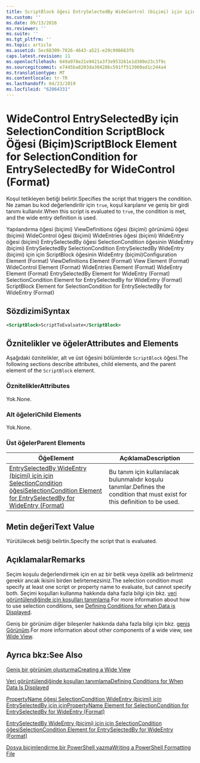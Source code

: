 ```yaml
---
title: ScriptBlock öğesi EntrySelectedBy WideControl (biçimi) için için SelectionCondition için | Microsoft Docs
ms.custom: ''
ms.date: 09/13/2016
ms.reviewer: ''
ms.suite: ''
ms.tgt_pltfrm: ''
ms.topic: article
ms.assetid: 5ec68309-7826-4643-a521-e29c996663fb
caps.latest.revision: 11
ms.openlocfilehash: 649a978e21e9421a3f3e953261e1d309e23c3f9c
ms.sourcegitcommit: e7445ba8203da304286c591ff513900ad1c244a4
ms.translationtype: MT
ms.contentlocale: tr-TR
ms.lasthandoff: 04/23/2019
ms.locfileid: "62064331"
---
```

# <a name="scriptblock-element-for-selectioncondition-for-entryselectedby-for-widecontrol-format"></a><span data-ttu-id="1fd64-102">WideControl EntrySelectedBy için SelectionCondition ScriptBlock Öğesi (Biçim)</span><span class="sxs-lookup"><span data-stu-id="1fd64-102">ScriptBlock Element for SelectionCondition for EntrySelectedBy for WideControl (Format)</span></span>

<span data-ttu-id="1fd64-103">Koşul tetikleyen betiği belirtir.</span><span class="sxs-lookup"><span data-stu-id="1fd64-103">Specifies the script that triggers the condition.</span></span> <span data-ttu-id="1fd64-104">Ne zaman bu kod değerlendirilir için `true`, koşul karşılanır ve geniş bir girdi tanımı kullanılır.</span><span class="sxs-lookup"><span data-stu-id="1fd64-104">When this script is evaluated to `true`, the condition is met, and the wide entry definition is used.</span></span>

<span data-ttu-id="1fd64-105">Yapılandırma öğesi (biçimi) ViewDefinitions öğesi (biçimi) görünümü öğesi (biçimi) WideControl öğesi (biçimi) WideEntries öğesi (biçimi) WideEntry öğesi (biçimi) EntrySelectedBy öğesi SelectionCondition öğesinin WideEntry (biçimi) EntrySelectedBy SelectionCondition EntrySelectedBy WideEntry (biçimi) için için ScriptBlock öğesinin WideEntry (biçimi)</span><span class="sxs-lookup"><span data-stu-id="1fd64-105">Configuration Element (Format) ViewDefinitions Element (Format) View Element (Format) WideControl Element (Format) WideEntries Element (Format) WideEntry Element (Format) EntrySelectedBy Element for WideEntry (Format) SelectionCondition Element for EntrySelectedBy for WideEntry (Format) ScriptBlock Element for SelectionCondition for EntrySelectedBy for WideEntry (Format)</span></span>

## <a name="syntax"></a><span data-ttu-id="1fd64-106">Sözdizimi</span><span class="sxs-lookup"><span data-stu-id="1fd64-106">Syntax</span></span>

```xml
<ScriptBlock>ScriptToEvaluate</ScriptBlock>
```

## <a name="attributes-and-elements"></a><span data-ttu-id="1fd64-107">Öznitelikler ve öğeler</span><span class="sxs-lookup"><span data-stu-id="1fd64-107">Attributes and Elements</span></span>

<span data-ttu-id="1fd64-108">Aşağıdaki öznitelikler, alt ve üst öğesini bölümlerde `ScriptBlock` öğesi.</span><span class="sxs-lookup"><span data-stu-id="1fd64-108">The following sections describe attributes, child elements, and the parent element of the `ScriptBlock` element.</span></span>

### <a name="attributes"></a><span data-ttu-id="1fd64-109">Öznitelikler</span><span class="sxs-lookup"><span data-stu-id="1fd64-109">Attributes</span></span>

<span data-ttu-id="1fd64-110">Yok.</span><span class="sxs-lookup"><span data-stu-id="1fd64-110">None.</span></span>

### <a name="child-elements"></a><span data-ttu-id="1fd64-111">Alt öğeleri</span><span class="sxs-lookup"><span data-stu-id="1fd64-111">Child Elements</span></span>

<span data-ttu-id="1fd64-112">Yok.</span><span class="sxs-lookup"><span data-stu-id="1fd64-112">None.</span></span>

### <a name="parent-elements"></a><span data-ttu-id="1fd64-113">Üst öğeler</span><span class="sxs-lookup"><span data-stu-id="1fd64-113">Parent Elements</span></span>

|<span data-ttu-id="1fd64-114">Öğe</span><span class="sxs-lookup"><span data-stu-id="1fd64-114">Element</span></span>|<span data-ttu-id="1fd64-115">Açıklama</span><span class="sxs-lookup"><span data-stu-id="1fd64-115">Description</span></span>|
|-------------|-----------------|
|[<span data-ttu-id="1fd64-116">EntrySelectedBy WideEntry (biçimi) için için SelectionCondition öğesi</span><span class="sxs-lookup"><span data-stu-id="1fd64-116">SelectionCondition Element for EntrySelectedBy for WideEntry (Format)</span></span>](./selectioncondition-element-for-entryselectedby-for-widecontrol-format.md)|<span data-ttu-id="1fd64-117">Bu tanım için kullanılacak bulunmalıdır koşulu tanımlar.</span><span class="sxs-lookup"><span data-stu-id="1fd64-117">Defines the condition that must exist for this definition to be used.</span></span>|

## <a name="text-value"></a><span data-ttu-id="1fd64-118">Metin değeri</span><span class="sxs-lookup"><span data-stu-id="1fd64-118">Text Value</span></span>

<span data-ttu-id="1fd64-119">Yürütülecek betiği belirtin.</span><span class="sxs-lookup"><span data-stu-id="1fd64-119">Specify the script that is evaluated.</span></span>

## <a name="remarks"></a><span data-ttu-id="1fd64-120">Açıklamalar</span><span class="sxs-lookup"><span data-stu-id="1fd64-120">Remarks</span></span>

<span data-ttu-id="1fd64-121">Seçim koşulu değerlendirmek için en az bir betik veya özellik adı belirtmeniz gerekir ancak ikisini birden belirtemezsiniz.</span><span class="sxs-lookup"><span data-stu-id="1fd64-121">The selection condition must specify at least one script or property name to evaluate, but cannot specify both.</span></span> <span data-ttu-id="1fd64-122">Seçimi koşulları kullanma hakkında daha fazla bilgi için bkz. [veri görüntülendiğinde için koşulları tanımlama](./defining-conditions-for-displaying-data.md).</span><span class="sxs-lookup"><span data-stu-id="1fd64-122">For more information about how to use selection conditions, see [Defining Conditions for when Data is Displayed](./defining-conditions-for-displaying-data.md).</span></span>

<span data-ttu-id="1fd64-123">Geniş bir görünüm diğer bileşenler hakkında daha fazla bilgi için bkz. [geniş Görünüm](./creating-a-wide-view.md).</span><span class="sxs-lookup"><span data-stu-id="1fd64-123">For more information about other components of a wide view, see [Wide View](./creating-a-wide-view.md).</span></span>

## <a name="see-also"></a><span data-ttu-id="1fd64-124">Ayrıca bkz:</span><span class="sxs-lookup"><span data-stu-id="1fd64-124">See Also</span></span>

[<span data-ttu-id="1fd64-125">Geniş bir görünüm oluşturma</span><span class="sxs-lookup"><span data-stu-id="1fd64-125">Creating a Wide View</span></span>](./creating-a-wide-view.md)

[<span data-ttu-id="1fd64-126">Veri görüntülendiğinde koşulları tanımlama</span><span class="sxs-lookup"><span data-stu-id="1fd64-126">Defining Conditions for When Data Is Displayed</span></span>](./defining-conditions-for-displaying-data.md)

[<span data-ttu-id="1fd64-127">PropertyName öğesi SelectionCondition WideEntry (biçimi) için EntrySelectedBy için için</span><span class="sxs-lookup"><span data-stu-id="1fd64-127">PropertyName Element for SelectionCondition for EntrySelectedBy for WideEntry (Format)</span></span>](./propertyname-element-for-selectioncondition-for-entryselectedby-for-wideentry-format.md)

[<span data-ttu-id="1fd64-128">EntrySelectedBy WideEntry (biçimi) için için SelectionCondition öğesi</span><span class="sxs-lookup"><span data-stu-id="1fd64-128">SelectionCondition Element for EntrySelectedBy for WideEntry (Format)</span></span>](./selectioncondition-element-for-entryselectedby-for-widecontrol-format.md)

[<span data-ttu-id="1fd64-129">Dosya biçimlendirme bir PowerShell yazma</span><span class="sxs-lookup"><span data-stu-id="1fd64-129">Writing a PowerShell Formatting File</span></span>](./writing-a-powershell-formatting-file.md)

